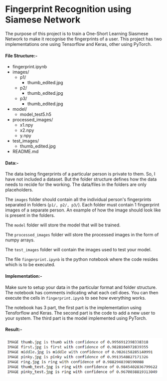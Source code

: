 # Fingerprint Recognition using Siamese Network
The purpose of this project is to train a One-Short Learning Siasmese Network to make it recognise the fingerprints of a user.
This project has two implementations one using Tensorflow and Keras, other using PyTorch.

#### File Structure:-
 - fingerprint.ipynb
 - images/
    - p1/
        - thumb_edited.jpg
    - p2/
        - thumb_edited.jpg
    - p3/
        - thumb_edited.jpg
 - model/
    - model_test5.h5
 - processed_images/
    - x1.npy
    - x2.npy
    - y.npy
 - test_images/
    - thumb_edited.jpg
 - README.md

#### Data:-
The data being fingerprints of a particular person is private to them. So, I have not included a dataset.
But the folder structure defines how the data needs to recide for the working. The data/files in the folders are only placeholders.

The `images` folder should contain all the individual person's fingerprints separated in folders (`p1/, p2/, p3/`). Each folder must contain 1 fingerprint images of a separate person. An example of how the image should look like is present in the folders.

The `model` folder will store the model that will be trained.

The `processed_images` folder will store the processed images in the form of numpy arrays.

The `test_images` folder will contain the images used to test your model.

The file `fingerprint.ipynb` is the python notebook where the code resides which is to be executed.

#### Implementation:-
Make sure to setup your data in the particular format and folder structure.
The notebook has comments indicating what each cell does.
You can then execute the cells in `fingerprint.ipynb` to see how everything works.

The notebook has 3 part, the first part is the implementation using Tensforflow and Keras.
The second part is the code to add a new user to your system.
The third part is the model implemented using PyTorch.

#### Result:-
![Result](results.PNG?raw=true)